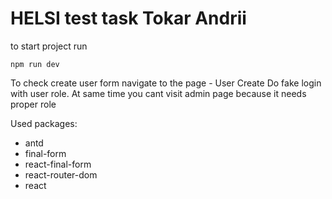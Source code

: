 # HELSI test task Tokar Andrii

to start project run

```
npm run dev

```

To check create user form navigate to the page - User Create
Do fake login with user role.
At same time you cant visit admin page because it needs proper role

Used packages:

- antd
- final-form
- react-final-form
- react-router-dom
- react